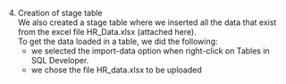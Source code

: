 4. Creation of stage table <br>
We also created a stage table where we inserted all the data that exist from the excel file HR_Data.xlsx (attached here). <br>
To get the data loaded in a table, we did the following: 
   - we selected the import-data option when right-click on Tables in SQL Developer. 
   - we chose the file HR_data.xlsx to be uploaded
